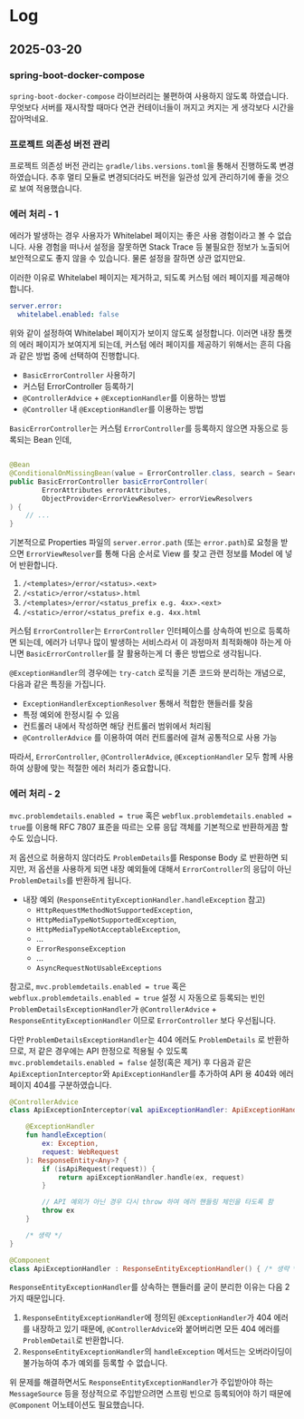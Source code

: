 # Log

## 2025-03-20

### spring-boot-docker-compose

`spring-boot-docker-compose` 라이브러리는 불편하여 사용하지 않도록 하였습니다. 무엇보다 서버를 재시작할 때마다 연관
컨테이너들이 꺼지고 켜지는 게 생각보다 시간을 잡아먹네요.

### 프로젝트 의존성 버전 관리

프로젝트 의존성 버전 관리는 `gradle/libs.versions.toml`을 통해서 진행하도록 변경하였습니다. 추후 멀티 모듈로 변경되더라도
버전을 일관성 있게 관리하기에 좋을 것으로 보여 적용했습니다.

### 에러 처리 - 1

에러가 발생하는 경우 사용자가 Whitelabel 페이지는 좋은 사용 경험이라고 볼 수 없습니다. 사용 경험을 떠나서 설정을 잘못하면
Stack Trace 등 불필요한 정보가 노출되어 보안적으로도 좋지 않을 수 있습니다. 물론 설정을 잘하면 상관 없지만요.

이러한 이유로 Whitelabel 페이지는 제거하고, 되도록 커스텀 에러 페이지를 제공해야 합니다.

```yaml
server.error:
  whitelabel.enabled: false
```

위와 같이 설정하여 Whitelabel 페이지가 보이지 않도록 설정합니다. 이러면 내장 톰캣의 에러 페이지가 보여지게 되는데, 커스텀
에러 페이지를 제공하기 위해서는 흔히 다음과 같은 방법 중에 선택하여 진행합니다.

- `BasicErrorController` 사용하기
- 커스텀 ErrorController 등록하기
- `@ControllerAdvice` + `@ExceptionHandler`를 이용하는 방법
- `@Controller` 내 `@ExceptionHandler`를 이용하는 방법

`BasicErrorController`는 커스텀 `ErrorController`를 등록하지 않으면 자동으로 등록되는 Bean 인데,

```java

@Bean
@ConditionalOnMissingBean(value = ErrorController.class, search = SearchStrategy.CURRENT)
public BasicErrorController basicErrorController(
        ErrorAttributes errorAttributes,
        ObjectProvider<ErrorViewResolver> errorViewResolvers
) {
    // ...
}
```

기본적으로 Properties 파일의 `server.error.path` (또는 `error.path`)로 요청을 받으면
`ErrorViewResolver`를 통해 다음 순서로 View 를 찾고 관련 정보를 Model 에 넣어 반환합니다.

1. `/<templates>/error/<status>.<ext>`
2. `/<static>/error/<status>.html`
3. `/<templates>/error/<status_prefix e.g. 4xx>.<ext>`
4. `/<static>/error/<status_prefix e.g. 4xx.html`

커스텀 `ErrorController`는 `ErrorController` 인터페이스를 상속하여 빈으로 등록하면 되는데,
에러가 너무나 많이 발생하는 서비스라서 이 과정마저 최적화해야 하는게 아니면 `BasicErrorController`를 잘 활용하는게 더
좋은 방법으로 생각됩니다.

`@ExceptionHandler`의 경우에는 `try-catch` 로직을 기존 코드와 분리하는 개념으로, 다음과 같은 특징을 가집니다.

- `ExceptionHandlerExceptionResolver` 통해서 적합한 핸들러를 찾음
- 특정 예외에 한정시킬 수 있음
- 컨트롤러 내에서 작성하면 해당 컨트롤러 범위에서 처리됨
- `@ControllerAdvice` 를 이용하여 여러 컨트롤러에 걸쳐 공통적으로 사용 가능

따라서, `ErrorController`, `@ControllerAdvice`, `@ExceptionHandler` 모두 함께 사용하여 상황에
맞는 적절한 에러 처리가 중요합니다.

### 에러 처리 - 2

`mvc.problemdetails.enabled = true` 혹은 `webflux.problemdetails.enabled = 
true`를 이용해 RFC 7807 표준을 따르는 오류 응답 객체를 기본적으로 반환하게끔 할 수도 있습니다.

저 옵션으로 허용하지 않더라도 `ProblemDetails`를 Response Body 로 반환하면 되지만, 저 옵션을 사용하게 되면 내장
예외들에 대해서 `ErrorController`의 응답이 아닌 `ProblemDetails`를 반환하게 됩니다.

- 내장 예외 (`ResponseEntityExceptionHandler.handleException` 참고)
    - `HttpRequestMethodNotSupportedException`,
    - `HttpMediaTypeNotSupportedException`,
    - `HttpMediaTypeNotAcceptableException`,
    - ...
    - `ErrorResponseException`
    - ...
    - `AsyncRequestNotUsableExceptions`

참고로, `mvc.problemdetails.enabled = true` 혹은
`webflux.problemdetails.enabled = true` 설정 시 자동으로 등록되는 빈인
`ProblemDetailsExceptionHandler`가 `@ControllerAdvice` +
`ResponseEntityExceptionHandler` 이므로 `ErrorController` 보다
우선됩니다.

다만 `ProblemDetailsExceptionHandler`는 404 에러도 `ProblemDetails` 로 반환하므로, 저 같은 경우에는
API 한정으로 적용될 수 있도록 `mvc.problemdetails.enabled = false` 설정(혹은 제거) 후 다음과 같은
`ApiExceptionInterceptor`와 `ApiExceptionHandler`를 추가하여 API 용 404와 에러 페이지 404를
구분하였습니다.

```kotlin
@ControllerAdvice
class ApiExceptionInterceptor(val apiExceptionHandler: ApiExceptionHandler) {

    @ExceptionHandler
    fun handleException(
        ex: Exception,
        request: WebRequest
    ): ResponseEntity<Any>? {
        if (isApiRequest(request)) {
            return apiExceptionHandler.handle(ex, request)
        }

        // API 예외가 아닌 경우 다시 throw 하여 에러 핸들링 체인을 타도록 함
        throw ex
    }

    /* 생략 */
}

@Component
class ApiExceptionHandler : ResponseEntityExceptionHandler() { /* 생략 */ }
```

`ResponseEntityExceptionHandler`를 상속하는 핸들러를 굳이 분리한 이유는 다음 2가지 때문입니다.

1. `ResponseEntityExceptionHandler`에 정의된 `@ExceptionHandler`가 404 에러를 내장하고 있기
   때문에, `@ControllerAdvice`와 붙어버리면 모든 404 에러를 `ProblemDetail`로 반환합니다.
2. `ResponseEntityExceptionHandler`의 `handleException` 메서드는 오버라이딩이 불가능하여 추가 예외를
   등록할 수 없습니다.

위 문제를 해결하면서도 `ResponseEntityExceptionHandler`가 주입받아야 하는 `MessageSource` 등을
정상적으로 주입받으려면 스프링 빈으로 등록되어야 하기 때문에 `@Component` 어노테이션도 필요했습니다.

